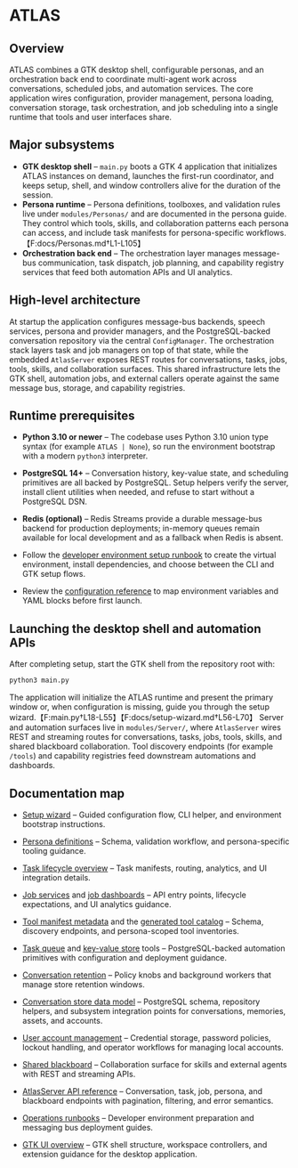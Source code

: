 # ATLAS

## Overview
ATLAS combines a GTK desktop shell, configurable personas, and an orchestration back end to coordinate multi-agent work across conversations, scheduled jobs, and automation services. The core application wires configuration, provider management, persona loading, conversation storage, task orchestration, and job scheduling into a single runtime that tools and user interfaces share.

## Major subsystems
- **GTK desktop shell** – `main.py` boots a GTK 4 application that initializes ATLAS instances on demand, launches the first-run coordinator, and keeps setup, shell, and window controllers alive for the duration of the session.
- **Persona runtime** – Persona definitions, toolboxes, and validation rules live under `modules/Personas/` and are documented in the persona guide. They control which tools, skills, and collaboration patterns each persona can access, and include task manifests for persona-specific workflows.【F:docs/Personas.md†L1-L105】
- **Orchestration back end** – The orchestration layer manages message-bus communication, task dispatch, job planning, and capability registry services that feed both automation APIs and UI analytics.

## High-level architecture
At startup the application configures message-bus backends, speech services, persona and provider managers, and the PostgreSQL-backed conversation repository via the central `ConfigManager`. The orchestration stack layers task and job managers on top of that state, while the embedded `AtlasServer` exposes REST routes for conversations, tasks, jobs, tools, skills, and collaboration surfaces. This shared infrastructure lets the GTK shell, automation jobs, and external callers operate against the same message bus, storage, and capability registries.

## Runtime prerequisites
- **Python 3.10 or newer** – The codebase uses Python 3.10 union type syntax (for example `ATLAS | None`), so run the environment bootstrap with a modern `python3` interpreter.

- **PostgreSQL 14+** – Conversation history, key-value state, and scheduling primitives are all backed by PostgreSQL. Setup helpers verify the server, install client utilities when needed, and refuse to start without a PostgreSQL DSN.

- **Redis (optional)** – Redis Streams provide a durable message-bus backend for production deployments; in-memory queues remain available for local development and as a fallback when Redis is absent.

- Follow the [developer environment setup runbook](docs/ops/developer-setup.md) to create the virtual environment, install dependencies, and choose between the CLI and GTK setup flows.
- Review the [configuration reference](docs/configuration.md) to map environment variables and YAML blocks before first launch.

## Launching the desktop shell and automation APIs
After completing setup, start the GTK shell from the repository root with:

```bash
python3 main.py
```

The application will initialize the ATLAS runtime and present the primary window or, when configuration is missing, guide you through the setup wizard.【F:main.py†L18-L55】【F:docs/setup-wizard.md†L56-L70】 Server and automation surfaces live in `modules/Server/`, where `AtlasServer` wires REST and streaming routes for conversations, tasks, jobs, tools, skills, and shared blackboard collaboration. Tool discovery endpoints (for example `/tools`) and capability registries feed downstream automations and dashboards.

## Documentation map
- [Setup wizard](docs/setup-wizard.md) – Guided configuration flow, CLI helper, and environment bootstrap instructions.

- [Persona definitions](docs/Personas.md) – Schema, validation workflow, and persona-specific tooling guidance.

- [Task lifecycle overview](docs/tasks/overview.md) – Task manifests, routing, analytics, and UI integration details.
- [Job services](docs/jobs/api.md) and [job dashboards](docs/jobs/ui.md) – API entry points, lifecycle expectations, and UI analytics guidance.

- [Tool manifest metadata](docs/tool-manifest.md) and the [generated tool catalog](docs/generated/tools.md) – Schema, discovery endpoints, and persona-scoped tool inventories.

- [Task queue](docs/tools/task_queue.md) and [key-value store](docs/tools/kv_store.md) tools – PostgreSQL-backed automation primitives with configuration and deployment guidance.

- [Conversation retention](docs/conversation_retention.md) – Policy knobs and background workers that manage store retention windows.

- [Conversation store data model](docs/conversation-store.md) – PostgreSQL schema, repository helpers, and subsystem integration points for conversations, memories, assets, and accounts.

- [User account management](docs/user-accounts.md) – Credential storage, password policies, lockout handling, and operator workflows for managing local accounts.

- [Shared blackboard](docs/blackboard.md) – Collaboration surface for skills and external agents with REST and streaming APIs.

- [AtlasServer API reference](docs/server/api.md) – Conversation, task, job, persona, and blackboard endpoints with pagination, filtering, and error semantics.

- [Operations runbooks](docs/ops/README.md) – Developer environment preparation and messaging bus deployment guides.
- [GTK UI overview](docs/ui/gtk-overview.md) – GTK shell structure, workspace controllers, and extension guidance for the desktop application.
